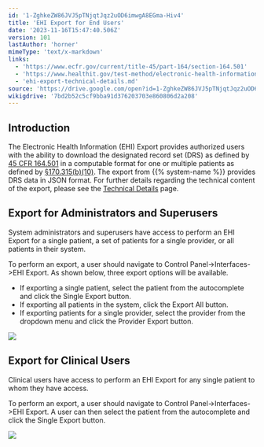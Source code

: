 ```yaml
---
id: '1-ZghkeZW86JVJ5pTNjqtJqz2uOD6imwgA8EGma-Hiv4'
title: 'EHI Export for End Users'
date: '2023-11-16T15:47:40.506Z'
version: 101
lastAuthor: 'horner'
mimeType: 'text/x-markdown'
links:
  - 'https://www.ecfr.gov/current/title-45/part-164/section-164.501'
  - 'https://www.healthit.gov/test-method/electronic-health-information-export'
  - 'ehi-export-technical-details.md'
source: 'https://drive.google.com/open?id=1-ZghkeZW86JVJ5pTNjqtJqz2uOD6imwgA8EGma-Hiv4'
wikigdrive: '7bd2b52c5cf9bba91d376203703e860806d2a208'
---
```

## Introduction

The Electronic Health Information (EHI) Export provides authorized users with the ability to download the designated record set (DRS) as defined by [45 CFR 164.501](https://www.ecfr.gov/current/title-45/part-164/section-164.501#p-164.501(Designated%20record%20set)) in a computable format for one or multiple patients as defined by [§170.315(b)(10)](https://www.healthit.gov/test-method/electronic-health-information-export).  The export from {{% system-name %}} provides DRS data in JSON format.  For further details regarding the technical content of the export, please see the [Technical Details](ehi-export-technical-details.md) page.

## Export for Administrators and Superusers

System administrators and superusers have access to perform an EHI Export for a single patient, a set of patients for a single provider, or all patients in their system.

To perform an export, a user should navigate to Control Panel->Interfaces->EHI Export.  As shown below, three export options will be available.

* If exporting a single patient, select the patient from the autocomplete and click the Single Export button.
* If exporting all patients in the system, click the Export All button.
* If exporting patients for a single provider, select the provider from the dropdown menu and click the Provider Export button.

![](../ehi-export-for-end-users.assets/5d50c74dda022b94cfb22a0732f2f721.png)

## Export for Clinical Users

Clinical users have access to perform an EHI Export for any single patient to whom they have access.

To perform an export, a user should navigate to Control Panel->Interfaces->EHI Export.  A user can then select the patient from the autocomplete and click the Single Export button.

![](../ehi-export-for-end-users.assets/525081618ca33295b2ef8cd9c4533db3.png)
